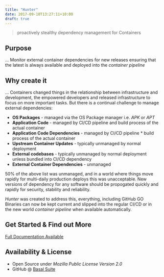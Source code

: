 ```yaml
---
title: "Hunter"
date: 2017-09-18T13:27:11+10:00
draft: true
---
```


> proactively stealthy dependency management for Containers

## Purpose

… Monitor external container dependencies for new releases ensuring that the latest is always available and deployed into the *container pipeline*

## Why create it

… Containers changed things in the relationship between infrastructure and development, the empowered developers and released infrastructure to focus on more important tasks. But there is a continual challenge to manage external dependencies:

- **OS Packages** - managed via the OS Package manager i.e. *APK* or *APT*
- **Application Code** - managed by CI/CD pipeline and build process of the actual container
- **Application Code Dependencies** - managed by CI/CD pipeline * build process of the actual container
- **Upstream Container Updates** - typically unmanaged by normal deployment
- **External codebases** - typically unmanaged by normal deployment unless bundled into CI/CD dependency
- **External Container Dependencies** - unmanaged

50% of the above list was unmanaged, and in a world where things move rapidly for multi-daily production deploys this was unacceptable. New versions of dependency for any software should be propogated quickly and rapidly for security, stability and reliability.

*Hunter* was created to address this, everything, including GitHub GO Binaries can now be kept current and slipped into the regular CI/CD or in the new world *container pipeline* when available automatically.

## Get Started & Find out More

[Full Documentation Available](https://hunter.tayloredtechnology.net)

## Availability & License

- Open Source under *Mozilla Public License Version 2.0*
- GitHub @ [Basal Suite](https://github.com/TayloredTechnology/hunter)
